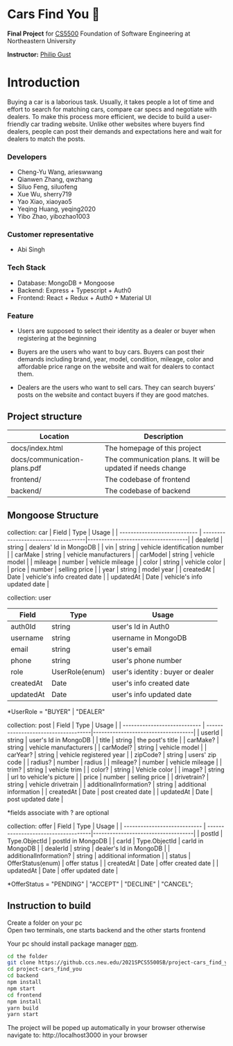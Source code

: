 # Cars Find You :red_car:

**Final Project** for [CS5500](https://ccis.northeastern.edu/home/pgust/classes/cs5500/2021/Spring/) Foundation of Software Engineering at Northeastern University 

**Instructor:** [Philip Gust](http://www.ccis.northeastern.edu/home/pgust/)


# Introduction

Buying a car is a laborious task. Usually, it takes people a lot of time and effort to search for matching cars, compare car specs and negotiate with dealers. To make this process more efficient, we decide to build a user-friendly car trading website. Unlike other websites where buyers find dealers, people can post their demands and expectations here and wait for dealers to match the posts.

### Developers

- Cheng-Yu Wang, arieswwang
- Qianwen Zhang, qwzhang
- Siluo Feng, siluofeng
- Xue Wu, sherry719
- Yao Xiao, xiaoyao5
- Yeqing Huang, yeqing2020
- Yibo Zhao, yibozhao1003

### Customer representative

- Abi Singh

### Tech Stack

- Database: MongoDB + Mongoose
- Backend: Express + Typescript + Auth0
- Frontend: React + Redux + Auth0 + Material UI

### Feature
- Users are supposed to select their identity as a dealer or buyer when registering at the beginning

- Buyers are the users who want to buy cars. Buyers can post their demands including brand, year, model, condition, mileage, color and affordable price range on the website and wait for dealers to contact them. 
- Dealers are the users who want to sell cars. They can search buyers’ posts on the website and contact buyers if they are good matches.


## Project structure

| Location                     | Description                                                             | 
| ---------------------------- | ----------------------------------------------------------------------- |
| docs/index.html              | The homepage of this project                                            |       
| docs/communication-plans.pdf | The communication plans. It will be updated if needs change             |       
| frontend/                    | The codebase of frontend                                                |       
| backend/                     | The codebase of backend                                                 |       

## Mongoose Structure

collection: car 
| Field                        | Type                                |   Usage                            |
| ---------------------------- | ------------------------------------|------------------------------------|
| dealerId                     | string                              | dealers' Id in MongoDB             |
| vin                          | string                              | vehicle identification number      |
| carMake                      | string                              | vehicle manufacturers              |
| carModel                     | string                              | vehicle model                      |
| mileage                      | number                              | vehicle mileage                    |
| color                        | string                              | vehicle color                      |
| price                        | number                              | selling price                      |
| year                         | string                              | model year                         |
| createdAt                    | Date                                | vehicle's info created date        |
| updatedAt                    | Date                                | vehicle's info updated date        |

collection: user

| Field                        | Type                                |   Usage                            |
| ---------------------------- | ------------------------------------|------------------------------------|
| auth0Id                      | string                              | user's Id in Auth0                 |
| username                     | string                              | username in MongoDB                |
| email                        | string                              | user's email                       |
| phone                        | string                              | user's phone number                |
| role                         | UserRole(enum)                      | user's identity : buyer or dealer  |
| createdAt                    | Date                                | user's info created date           |
| updatedAt                    | Date                                | user's info updated date           |

*UserRole = "BUYER" | "DEALER"


collection: post
| Field                        | Type                                | Usage                              |
| ---------------------------- | ------------------------------------|------------------------------------|
| userId                       | string                              | user's Id in MongoDB               |
| title                        | string                              | the post's title                   |
| carMake?                     | string                              | vehicle manufacturers              |
| carModel?                    | string                              | vehicle model                      |
| carYear?                     | string                              | vehicle registered year            |
| zipCode?                     | string                              | users' zip code                    |
| radius?                      | number                              | radius                             |
| mileage?                     | number                              | vehicle mileage                    |
| trim?                        | string                              | vehicle trim                       |
| color?                       | string                              | Vehicle color                      |
| image?                       | string                              | url to vehicle's picture           |
| price                        | number                              | selling price                      |
| drivetrain?                  | string                              | vehicle drivetrain                 |
| additionalInformation?       | string                              | additional information             |
| createdAt                    | Date                                | post created date                  |
| updatedAt                    | Date                                | post updated date                  |

 *fields associate with ? are optional 
 
collection: offer
| Field                        | Type                                |   Usage                            |
| ---------------------------- | ------------------------------------|------------------------------------|
| postId                       | Type.ObjectId                       | postId in MongoDB                  |
| carId                        | Type.ObjectId                       | carId in MongoDB                   |
| dealerId                     | string                              | dealer's Id in MongoDB             |
| additionalInformation?       | string                              | additional information             |
| status                       | OfferStatus(enum)                   | offer status                       |
| createdAt                    | Date                                | offer created date                 |
| updatedAt                    | Date                                | offer updated date                 |

 *OfferStatus = "PENDING" | "ACCEPT" | "DECLINE" | "CANCEL";

## Instruction to build

Create a folder on your pc <br />
Open two terminals, one starts backend and the other starts frontend

Your pc should install package manager [npm](https://docs.npmjs.com/cli/v6/commands/npm-install).
```bash
cd the folder 
git clone https://github.ccs.neu.edu/2021SPCS5500SB/project-cars_find_you.git
cd project-cars_find_you 
cd backend
npm install
npm start
cd frontend
npm install
yarn build
yarn start

```
The project will be poped up automatically in your browser otherwise navigate to: http://localhost3000 in your browser
